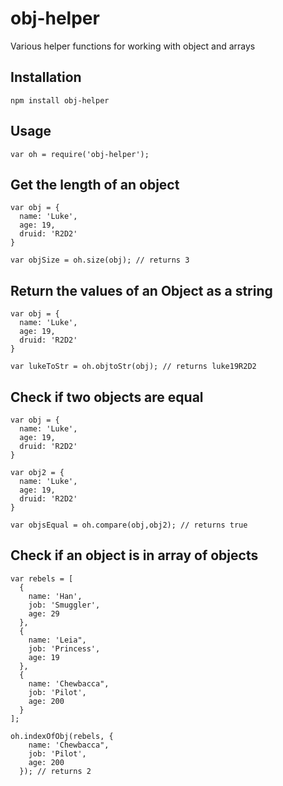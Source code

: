# obj-helper
Various helper functions for working with object and arrays

## Installation
`npm install obj-helper`

## Usage
`var oh = require('obj-helper');`

## Get the length of an object

```
var obj = {
  name: 'Luke',
  age: 19,
  druid: 'R2D2'
}

var objSize = oh.size(obj); // returns 3
```

## Return the values of an Object as a string
```
var obj = {
  name: 'Luke',
  age: 19,
  druid: 'R2D2'
}

var lukeToStr = oh.objtoStr(obj); // returns luke19R2D2
```

## Check if two objects are equal
```
var obj = {
  name: 'Luke',
  age: 19,
  druid: 'R2D2'
}

var obj2 = {
  name: 'Luke',
  age: 19,
  druid: 'R2D2'
}

var objsEqual = oh.compare(obj,obj2); // returns true
```

## Check if an object is in array of objects

```
var rebels = [
  {
    name: 'Han',
    job: 'Smuggler',
    age: 29
  },
  {
    name: 'Leia",
    job: 'Princess',
    age: 19
  },
  {
    name: 'Chewbacca",
    job: 'Pilot',
    age: 200
  }
];

oh.indexOfObj(rebels, {
    name: 'Chewbacca",
    job: 'Pilot',
    age: 200
  }); // returns 2
